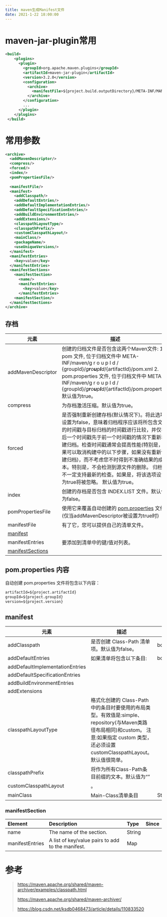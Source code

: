 ```yaml
---
title: maven生成Manifest文件
date: 2021-1-22 18:00:00
---
```


# maven-jar-plugin常用

```xml
<build>
    <plugins>
      <plugin>
        <groupId>org.apache.maven.plugins</groupId>
        <artifactId>maven-jar-plugin</artifactId>
        <version>3.2.0</version>
        <configuration>
          <archive>
            <manifestFile>${project.build.outputDirectory}/META-INF/MANIFEST.MF</manifestFile>
          </archive>
        </configuration>
        ...
      </plugin>
    </plugins>
 </build>
```

# 常用参数

```xml
<archive>
  <addMavenDescriptor/>
  <compress/>
  <forced/>
  <index/>
  <pomPropertiesFile/>
 
  <manifestFile/>
  <manifest>
    <addClasspath/>
    <addDefaultEntries/>
    <addDefaultImplementationEntries/>
    <addDefaultSpecificationEntries/>
    <addBuildEnvironmentEntries/>
    <addExtensions/>
    <classpathLayoutType/>
    <classpathPrefix/>
    <customClasspathLayout/>
    <mainClass/>
    <packageName/>
    <useUniqueVersions/>
  </manifest>
  <manifestEntries>
    <key>value</key>
  </manifestEntries>
  <manifestSections>
    <manifestSection>
      <name/>
      <manifestEntries>
        <key>value</key>
      </manifestEntries>
    <manifestSection/>
  </manifestSections>
</archive>
```

## 存档

| 元素                                                         | 描述                                                         | 类型    | 自   |
| ------------------------------------------------------------ | ------------------------------------------------------------ | ------- | ---- |
| addMavenDescriptor                                           | 创建的归档文件是否包含这两个Maven文件: 1. pom 文件, 位于归档文件中 META-INF/maven/g r o u p I d / {groupId}/*g**r**o**u**p**I**d*/{artifactId}/pom.xml 2. pom.properties 文件, 位于归档文件中 META-INF/maven/g r o u p I d / {groupId}/*g**r**o**u**p**I**d*/{artifactId}/pom.properties 默认值为true。 | boolean |      |
| compress                                                     | 为存档激活压缩。默认值为true。                               | boolean |      |
| forced                                                       | 是否强制重新创建存档(默认情况下)。将此选项设置为false，意味着归档程序应该将所包含文件的时间戳与目标归档的时间戳进行比较，并仅在后一个时间戳先于前一个时间戳的情况下重新构建归档。检查时间戳通常会提高性能(特别是，如果可以取消构建中的以下步骤，如果没有重新创建归档)，而不考虑您不时得到不准确结果的成本。特别是，不会检测到源文件的删除。 归档器不一定支持最新的检查。如果是，将该选项设置为true将被忽略。 默认值为true。 | boolean | 2.2  |
| index                                                        | 创建的存档是否包含 INDEX.LIST 文件。默认值为false。          | boolean |      |
| pomPropertiesFile                                            | 使用它来覆盖自动创建的 [pom.properties](https://maven.apache.org/shared/maven-archiver/#pom-properties-content) 文件(仅当addMavenDescriptor被设置为true时) | File    | 2.3  |
| manifestFile                                                 | 有了它，您可以提供自己的清单文件。                           | File    |      |
| [manifest](https://maven.apache.org/shared/maven-archiver/#class_manifest) |                                                              |         |      |
| manifestEntries                                              | 要添加到清单中的键/值对列表。                                | Map     |      |
| [manifestSections](https://maven.apache.org/shared/maven-archiver/#class_manifestSection) |                                                              |         |      |

## pom.properties 内容

自动创建 pom.properties 文件将包含以下内容：

```xml
artifactId=${project.artifactId}
groupId=${project.groupId}
version=${project.version}
```

## manifest

| 元素                            | 描述                                                         | 类型    | 自    |
| ------------------------------- | ------------------------------------------------------------ | ------- | ----- |
| addClasspath                    | 是否创建 Class-Path 清单项。默认值为false。                  | boolean |       |
| addDefaultEntries               | 如果清单将包含以下条目:                                      | boolean | 3.4.0 |
| addDefaultImplementationEntries |                                                              |         |       |
| addDefaultSpecificationEntries  |                                                              |         |       |
| addBuildEnvironmentEntries      |                                                              |         |       |
| addExtensions                   |                                                              |         |       |
| classpathLayoutType             | 格式化创建的 Class-Path 中的条目时要使用的布局类型。有效值是:simple、repository(与Maven类路径布局相同)和custom。 注意:如果指定 custom 类型，还必须设置 customClasspathLayout。默认值很简单。 |         |       |
| classpathPrefix                 | 将作为所有Class-Path条目前缀的文本。默认值为“”               |         |       |
| customClasspathLayout           | 。                                                           |         |       |
| mainClass                       | Main-Class清单条目                                           | String  |       |

### manifestSection



| Element         | Description                                       | Type   | Since |
| :-------------- | :------------------------------------------------ | :----- | :---- |
| name            | The name of the section.                          | String |       |
| manifestEntries | A list of key/value pairs to add to the manifest. | Map    |       |

# 参考

> https://maven.apache.org/shared/maven-archiver/examples/classpath.html
>
> https://maven.apache.org/shared/maven-archiver/
>
> https://blog.csdn.net/ksdb0468473/article/details/110833520
